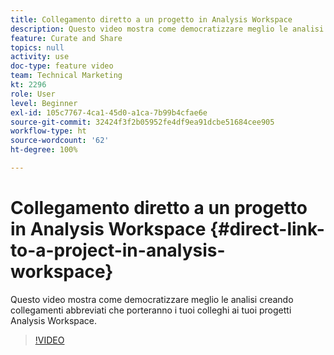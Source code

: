 ```yaml
---
title: Collegamento diretto a un progetto in Analysis Workspace
description: Questo video mostra come democratizzare meglio le analisi creando collegamenti abbreviati che porteranno i tuoi colleghi ai tuoi progetti Analysis Workspace.
feature: Curate and Share
topics: null
activity: use
doc-type: feature video
team: Technical Marketing
kt: 2296
role: User
level: Beginner
exl-id: 105c7767-4ca1-45d0-a1ca-7b99b4cfae6e
source-git-commit: 32424f3f2b05952fe4df9ea91dcbe51684cee905
workflow-type: ht
source-wordcount: '62'
ht-degree: 100%

---
```


# Collegamento diretto a un progetto in Analysis Workspace {#direct-link-to-a-project-in-analysis-workspace}

Questo video mostra come democratizzare meglio le analisi creando collegamenti abbreviati che porteranno i tuoi colleghi ai tuoi progetti Analysis Workspace.

>[!VIDEO](https://video.tv.adobe.com/v/24710/?quality=12)
